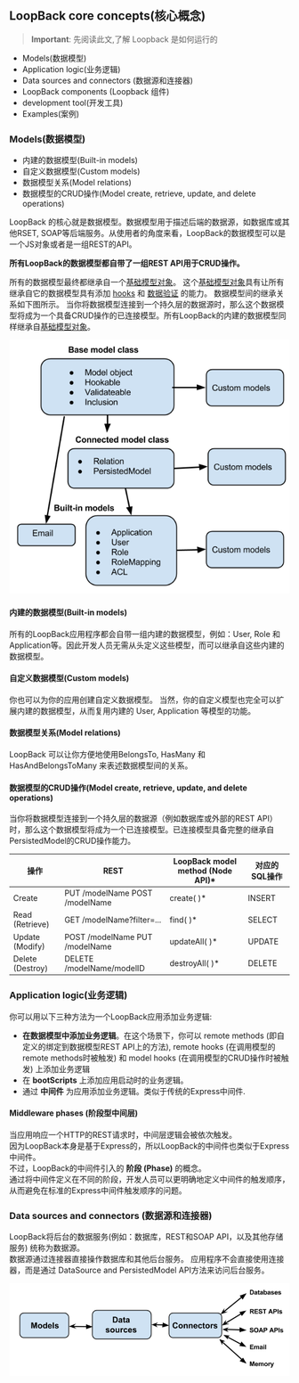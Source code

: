 ## LoopBack core concepts(核心概念)

> __Important__: 先阅读此文,了解 Loopback 是如何运行的

- Models(数据模型)
- Application logic(业务逻辑)
- Data sources and connectors (数据源和连接器)
- LoopBack components (Loopback 组件)
- development tool(开发工具)
- Examples(案例)

### Models(数据模型)

- 内建的数据模型(Built-in models)
- 自定义数据模型(Custom models)
- 数据模型关系(Model relations)
- 数据模型的CRUD操作(Model create, retrieve, update, and delete operations)

LoopBack 的核心就是数据模型。数据模型用于描述后端的数据源，如数据库或其他RSET, SOAP等后端服务。从使用者的角度来看，LoopBack的数据模型可以是一个JS对象或者是一组REST的API。  



__所有LoopBack的数据模型都自带了一组REST API用于CRUD操作。__  

所有的数据模型最终都继承自一个[基础模型对象]。
这个[基础模型对象]具有让所有继承自它的数据模型具有添加 [hooks] 和 [数据验证] 的能力。
数据模型间的继承关系如下图所示。
当你将数据模型连接到一个持久层的数据源时，那么这个数据模型将成为一个具备CRUD操作的已连接模型。所有LoopBack的内建的数据模型同样继承自[基础模型对象]。

![Model inheritance](/images/Model-inheritance.png)


#### 内建的数据模型(Built-in models)

所有的LoopBack应用程序都会自带一组内建的数据模型，例如：User, Role 和 Application等。因此开发人员无需从头定义这些模型，而可以继承自这些内建的数据模型。

#### 自定义数据模型(Custom models)

你也可以为你的应用创建自定义数据模型。 当然，你的自定义模型也完全可以扩展内建的数据模型，从而复用内建的 User, Application 等模型的功能。

#### 数据模型关系(Model relations)

LoopBack 可以让你方便地使用BelongsTo, HasMany 和 HasAndBelongsToMany 来表述数据模型间的关系。

#### 数据模型的CRUD操作(Model create, retrieve, update, and delete operations)

当你将数据模型连接到一个持久层的数据源（例如数据库或外部的REST API）时，那么这个数据模型将成为一个已连接模型。已连接模型具备完整的继承自PersistedModel的CRUD操作能力。

| 操作 | REST | LoopBack model method (Node API)* | 对应的SQL操作 |
|-----|-------| --------------------------------- | ----------- |
| Create | PUT /modelName   POST /modelName |  create( )\* | INSERT |
| Read (Retrieve) | GET /modelName?filter=... | find( )\*   | SELECT |
| Update (Modify) | POST /modelName   PUT /modelName | updateAll( )\* | UPDATE |
| Delete (Destroy) | DELETE /modelName/modelID | destroyAll( )\* | DELETE |

### Application logic(业务逻辑)

你可以用以下三种方法为一个LoopBack应用添加业务逻辑:  

- __在数据模型中添加业务逻辑__。在这个场景下，你可以 remote methods (即自定义的绑定到数据模型REST API上的方法), remote hooks (在调用模型的remote methods时被触发) 和 model hooks (在调用模型的CRUD操作时被触发) 上添加业务逻辑
- 在 __bootScripts__ 上添加应用启动时的业务逻辑。
- 通过 __中间件__ 为应用添加业务逻辑。类似于传统的Express中间件.


#### Middleware phases (阶段型中间层)

当应用响应一个HTTP的REST请求时，中间层逻辑会被依次触发。  
因为LoopBack本身是基于Express的，所以LoopBack的中间件也类似于Express 中间件。  
不过，LoopBack的中间件引入的 __阶段 (Phase)__ 的概念。  
通过将中间件定义在不同的阶段，开发人员可以更明确地定义中间件的触发顺序，
从而避免在标准的Express中间件触发顺序的问题。


### Data sources and connectors (数据源和连接器)

LoopBack将后台的数据服务(例如：数据库，REST和SOAP API，以及其他存储服务) 统称为数据源。  
数据源通过连接器直接操作数据库和其他后台服务。
应用程序不会直接使用连接器，而是通过 DataSource and PersistedModel API方法来访问后台服务。

![Data sources and connectors](/images/Data-sources-and-connectors.png)





[基础模型对象]: https://docs.strongloop.com/display/zh/Basic+model+object        "Basic+model+object"
[hooks]: http://docs.strongloop.com/display/LB/Model+hooks        "Model hooks"
[数据验证]: https://docs.strongloop.com/display/zh/Validating+model+data        "Validating model data"
[Push notifications]: http://docs.strongloop.com/display/LB/Push+notifications "Push notifications"
[Storage service]: http://docs.strongloop.com/display/LB/Storage+service "Storage service"
[Third-party login]: http://docs.strongloop.com/display/LB/Third-party+login "Third-party login"
[Synchronization]: http://docs.strongloop.com/display/LB/Synchronization "Synchronization"
[OAuth 2.0]: http://docs.strongloop.com/display/LB/OAuth+2.0 "OAuth 2.0"
